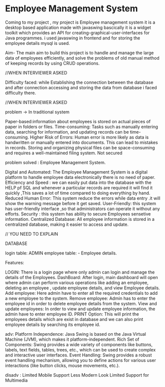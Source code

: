 # Employee Management System

Coming to my project , my project is Employee management system it is a desktop based application made with javaswing bascically it is a widget toolkit which provides an API for creating-graphical-user-interfaces for Java programmes. i used javaswing in frontend and for storing the employee details mysql is used. 

Aim- The main aim to build this project is to handle and manage the large data of employees efficiently, and solve the problems of old manual method of keeping records by using CRUD operations.

//WHEN INTERVIEWER ASKED

Difficulty faced: while Establishing the connection between the database and after connection accessing and storing the data from database i faced difficulty there.

//WHEN INTERVIEWER ASKED


problem -> In traditional system 

Paper-based:information about employees is stored on actual pieces of paper in folders or files.
Time-consuming: Tasks such as manually entering data, searching for information, and updating records can be time-consuming.
Higher Risk of Errors: Human error is more likely as data is handwritten or manually entered into documents. This can lead to mistakes in records.
Storing and organizing physical files can be space-consuming and requires a well-maintained filing system.
Not secured

problem solved : Employee Management System.

   Digital and Automated: The Employee Management System is a digital platform to handle employee data electronically there is no need of paper.
   Efficiency and Speed : we can easily put data into the database with the HELP pf SQL and whenever a particular records are required it will find it quickly ,This saves a lot of time compared to doing 
   everything by hand.
  Reduced Human Error: This system reduce the errors while data entry .it will show the warning message before it get saved.
  User-Friendly: this system  has user-friendly interface ,so that administrators can operate it without any efforts.
  Security : this system has ability to secure Employees sensetive information.
  Centralized Database: All employee information is stored in a centralized database, making it easier to access and update.

// YOU NEED TO EXPLAIN

 DATABASE

login table: ADMIN
employee table: - Employee details.

Features: 

 LOGIN: There is a login page where only admin can login and manage the details of the Employees.
 DashBoard: After login, main dashboard will open where admin can perform various operations like adding an employee, deleting an employee , update employee details, and view Employee details.
 Add employee: Here admin have to enter all the required credentials to add a 
new employee to the system. 
 Remove employee: Admin has to enter the employee id in order to delete employee details from the system.
 View and update employees: In order to view and update employee 
information, the admin have to enter employee ID.
 PRINT Option: This will print the employees details which are exist in database and we can also print employee details by searching its employee id.

 
adv:
Platform Independence: Java Swing is based on the Java Virtual Machine (JVM), which makes it platform-independent.
Rich Set of Components: Swing provides a wide variety of components like buttons, labels, text fields, tables, trees, etc., which can be used to create complex and interactive user interfaces.
Event Handling: Swing provides a robust event handling mechanism, allowing you to define actions for various user interactions (like button clicks, mouse movements, etc.).

disadv :
Limited Mobile Support
Less Modern Look
Limited Support for Multimedia



  

